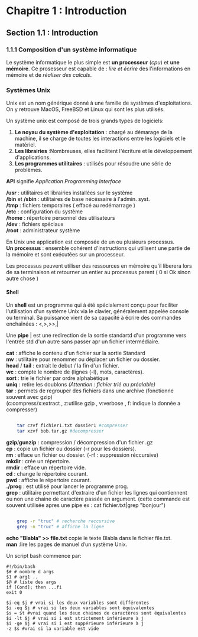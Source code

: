 # Chapitre 1 : Introduction
## Section 1.1 : Introduction
### 1.1.1 Composition d'un système informatique

Le système informatique  le plus simple est **un processeur** (*cpu*) et **une mémoire**. Ce prosesseur est capable de : *lire et écrire* des l'informations en mémoire et de *réaliser des calculs*.

### Systèmes Unix
Unix est un nom générique donné à une famille de systèmes d'exploitations. On y retrouve MacOS, FreeBSD et Linux qui sont les plus utilisés.

Un système unix est composé de trois grands types de logiciels:  

1. **Le noyau du système d'exploitation** : chargé au démarage de la machine, il se charge de toutes les interactions entre les logiciels et le matériel.  
2. **Les librairies** :Nombreuses, elles facilitent l'écriture et le développement d'applications.  
3. **Les programmes utilitaires** : utilisés pour résoudre une série de problèmes.  

 **API** signifie *Application Programming Interface*

 **/usr** : utilitaires et librairies installées sur le système    
 **/bin** et **/sbin** : utilitaires de base nécéssaire à l'admin. syst.  
 **/tmp** : fichiers temporaires ( effacé au redémarrage )  
 **/etc** : configuration du système  
 **/home** : répertoire personnel des utilisateurs  
 **/dev** : fichiers spéciaux  
 **/root** : administrateur système  

En Unix une application est composée de un ou plusieurs processus.   
 **Un processus** :  ensemble cohérent d'instructions qui utilisent une partie de la mémoire et sont exécutées sur un processeur.

 Les processus peuvent utiliser des ressources en mémoire qu'il liberera lors de sa terminaison et retourner un entier au processus parent ( 0 si Ok sinon autre chose )


#### Shell

Un **shell** est un programme qui à été spécialement conçu pour faciliter l'utilisation d'un système Unix via le clavier, généralement appelée console ou terminal. Sa puissance vient de sa capacité à écrire des commandes enchaînées : <,>,>>,|

Une **pipe** | est une redirection de la sortie standartd d'un programme vers l'entrée std d'un autre sans passer apr un fichier intermédiaire. 
 
**cat** : affiche le contenu d'un fichier sur la sortie Standard    
**mv** : utilitaire pour renommer ou déplacer un fichier ou dossier.    
**head** / **tail** : extrait le debut / la fin d'un fichier.  
**wc** : compte le nombre de (lignes (-l), mots, caractères).  
**sort** : trie le fichier par ordre alphabétique  
**uniq** : retire les doublons *(Attention : fichier trié au préalable)*  
**tar** : permets de regrouper des fichiers dans une archive (fonctionne souvent avec gzip)  
 (c:compress/x:extract , z:utilise gzip , v:verbose , f: indique la donnée a compresser)  

``` bash  

    tar czvf fichier1.txt dossier1 #compresser
    tar xzvf bob.tar.gz #decompresser

```

**gzip**/**gunzip** : compression / décompression d'un fichier .gz  
**cp** : copie un fichier ou dossier (-r pour les dossiers).     
**rm** : efface un fichier ou dossier.  (-rf : suppression réccursive)  
**mkdir** : crée un répertoire.    
**rmdir** : efface un répertoire vide.    
**cd** : change le répertoire courant.    
**pwd** : affiche le répertoire courant.    
**./prog** : est utilisé pour lancer le programme prog.    
**grep** : utilitaire permettant d'extraire d'un fichier les lignes qui contiennent ou non une chaine de caractère passée en argument. (cette commande est souvent utilisée apres une pipe ex : cat fichier.txt|grep "bonjour")    

``` bash

    grep -r "truc" # recherche reccursive
    grep -n "truc" # affiche la ligne

```

**echo "Blabla" >> file.txt** copie le texte Blabla dans le fichier file.txt.    
**man** :lire les pages de manuel d’un système Unix.    

Un script bash commence par:  

``` 
#!/bin/bash
$# # nombre d args
$1 # arg1 ..
$@ # liste des args
if [Cond]; then ...fi
exit 0
```


```
$i-eq $j # vrai si les deux variables sont différentes
$i -eq $j # vrai si les deux variables sont équivalentes
$s = $t #vrai quand les deux chaines de caractères sont équivalentes
$i -lt $j # vrai si i est strictement inférieure à j
$i -ge $j # vrai si i est suppérieure inférieure à j
-z $s #vrai si la variable est vide
```

